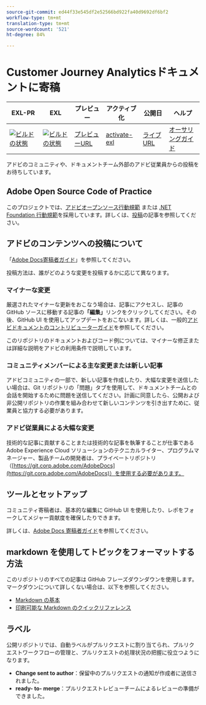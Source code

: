 ```yaml
---
source-git-commit: ed44f33e545df2e52566bd922fa40d9692df6bf2
workflow-type: tm+mt
translation-type: tm+mt
source-wordcount: '521'
ht-degree: 84%

---
```

# Customer Journey Analyticsドキュメントに寄稿

| EXL-PR | EXL | プレビュー | アクティブ化 | 公開日 | ヘルプ |
|--- |--- |--- |--- |--- |--- |
| [![ビルドの状態](https://docs.ci.corp.adobe.com/view/exl-pr/job/analytics-platform.en_pr-exl/badge/icon)](https://docs.ci.corp.adobe.com/view/exl-pr/job/analytics-platform.en_pr-exl/lastBuild/) | [![ビルドの状態](https://docs.ci.corp.adobe.com/view/exl-pr/job/analytics-platform.en_exl/lastBuild/badge/icon)](https://docs.ci.corp.adobe.com/view/exl-pr/job/analytics-platform.en_exl/lastBuild/lastBuild) | [プレビューURL](https://experienceleague.corp.adobe.com/docs/analytics-platform/using/cja-landing.html?lang=en) | [activate-exl](https://docs.ci.corp.adobe.com/job/activate-exl/build/) | [ライブURL](https://experienceleague.adobe.com/docs/analytics-platform/using/cja-landing.html?lang=en) | [オーサリングガイド](https://experienceleague.adobe.com/docs/authoring-guide-exl/using/home.html?lang=en) |

アドビのコミュニティや、ドキュメントチーム外部のアドビ従業員からの投稿をお待ちしています。

## Adobe Open Source Code of Practice

このプロジェクトでは、[アドビオープンソース行動規範](code-of-conduct.md) または [.NET Foundation 行動規範](https://dotnetfoundation.org/code-of-conduct)を採用しています。詳しくは、[投稿](contributing.md)の記事を参照してください。

## アドビのコンテンツへの投稿について

「[Adobe Docs寄稿者ガイド](https://docs.adobe.com/content/help/en/contributor/contributor-guide/introduction.html)」を参照してください。

投稿方法は、誰がどのような変更を投稿するかに応じて異なります。

### マイナーな変更

厳選されたマイナーな更新をおこなう場合は、記事にアクセスし、記事の GitHub ソースに移動する記事の&#x200B;**「編集」**&#x200B;リンクをクリックしてください。その後、GitHub UI を使用してアップデートをおこないます。詳しくは、一般的[アドビドキュメントのコントリビューターガイド](https://docs.adobe.com/content/help/en/contributor/contributor-guide/introduction.html)を参照してください。

このリポジトリのドキュメントおよびコード例については、マイナーな修正または詳細な説明をアドビの利用条件で説明しています。

### コミュニティメンバーによる主な変更または新しい記事

アドビコミュニティの一部で、新しい記事を作成したり、大幅な変更を送信したい場合は、Git リポジトリの「問題」タブを使用して、ドキュメントチームとの会話を開始するために問題を送信してください。計画に同意したら、公開および非公開リポジトリの作業を組み合わせて新しいコンテンツを引き出すために、従業員と協力する必要があります。

<!--
If you submit a pull request with significant changes to documentation and code examples, you'll see a message in the pull request asking you to submit an online contribution license agreement (CLA). We need you to complete the online form before we can review your pull request.
-->

### アドビ従業員による大幅な変更

技術的な記事に貢献することまたは技術的な記事を執筆することが仕事である Adobe Experience Cloud ソリューションのテクニカルライター、プログラムマネージャー、製品チームの開発者は、プライベートリポジトリ（[https://git.corp.adobe.com/AdobeDocs](https://git.corp.adobe.com/AdobeDocs)）を使用する必要があります。<!--Employees from other parts of the Adobe world should use the public repo for minor updates.-->

## ツールとセットアップ

コミュニティ寄稿者は、基本的な編集に GitHub UI を使用したり、レポをフォークしてメジャー貢献度を確保したりできます。

詳しくは、[Adobe Docs 寄稿者ガイド](https://docs.adobe.com/content/help/en/contributor/contributor-guide/introduction.html)を参照してください。

## markdown を使用してトピックをフォーマットする方法

このリポジトリのすべての記事は GitHub フレーズダウンダウンを使用します。マークダウンについて詳しくない場合は、以下を参照してください。

* [Markdown の基本](https://help.github.com/articles/markdown-basics/)
* [印刷可能な Markdown のクイックリファレンス](https://guides.github.com/pdfs/markdown-cheatsheet-online.pdf)

## ラベル

公開リポジトリでは、自動ラベルがプルリクエストに割り当てられ、プルリクエストワークフローの管理と、プルリクエストの処理状況の把握に役立つようになります。

* **Change sent to author**：保留中のプルリクエストの通知が作成者に送信されました。
* **ready- to- merge**：プルリクエストレビューチームによるレビューの準備ができました。
